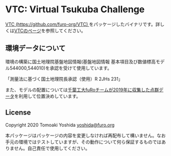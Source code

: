 # VTC: Virtual Tsukuba Challenge

[VTC (https://github.com/furo-org/VTC) ](https://github.com/furo-org/VTC) をパッケージしたバイナリです。詳しくは[VTCのページ](https://github.com/furo-org/VTC)を参照してください。

## 環境データについて
環境の構築に国土地理院基盤地図情報(基盤地図情報 基本項目及び数値標高モデル544000,544010)を承認を受けて使用しています。

「測量法に基づく国土地理院長承認（使用）R 2JHs 231」

また、モデルの配置については[千葉工大fuRoチームが2019年に収集した点群データ](https://github.com/tsukubachallenge/tc-datasets#tc2019-furo-map-data)を利用して位置決めしています。

## License

Copyright 2020 Tomoaki Yoshida <yoshida@furo.org>

本パッケージはパッケージの内容を変更しなければ再配布して構いません。なお手元の環境ではテストしていますが、その動作について何ら保証するものではありません。自己責任で使用してください。
